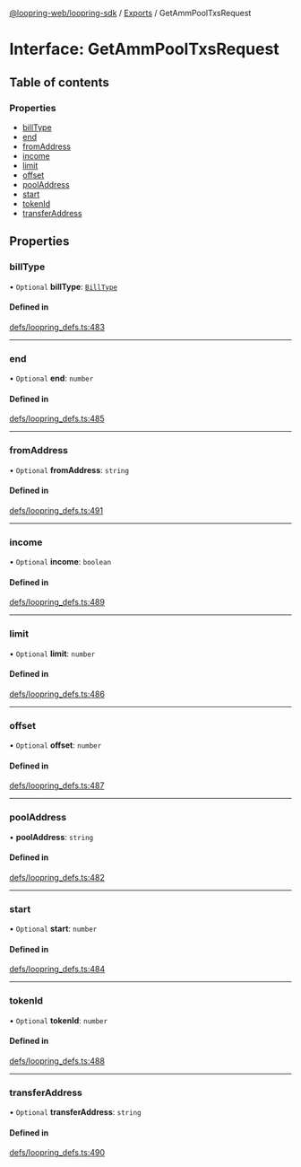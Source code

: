 [@loopring-web/loopring-sdk](../README.md) / [Exports](../modules.md) / GetAmmPoolTxsRequest

# Interface: GetAmmPoolTxsRequest

## Table of contents

### Properties

- [billType](GetAmmPoolTxsRequest.md#billtype)
- [end](GetAmmPoolTxsRequest.md#end)
- [fromAddress](GetAmmPoolTxsRequest.md#fromaddress)
- [income](GetAmmPoolTxsRequest.md#income)
- [limit](GetAmmPoolTxsRequest.md#limit)
- [offset](GetAmmPoolTxsRequest.md#offset)
- [poolAddress](GetAmmPoolTxsRequest.md#pooladdress)
- [start](GetAmmPoolTxsRequest.md#start)
- [tokenId](GetAmmPoolTxsRequest.md#tokenid)
- [transferAddress](GetAmmPoolTxsRequest.md#transferaddress)

## Properties

### billType

• `Optional` **billType**: [`BillType`](../enums/BillType.md)

#### Defined in

[defs/loopring_defs.ts:483](https://github.com/Loopring/loopring_sdk/blob/31597d7/src/defs/loopring_defs.ts#L483)

___

### end

• `Optional` **end**: `number`

#### Defined in

[defs/loopring_defs.ts:485](https://github.com/Loopring/loopring_sdk/blob/31597d7/src/defs/loopring_defs.ts#L485)

___

### fromAddress

• `Optional` **fromAddress**: `string`

#### Defined in

[defs/loopring_defs.ts:491](https://github.com/Loopring/loopring_sdk/blob/31597d7/src/defs/loopring_defs.ts#L491)

___

### income

• `Optional` **income**: `boolean`

#### Defined in

[defs/loopring_defs.ts:489](https://github.com/Loopring/loopring_sdk/blob/31597d7/src/defs/loopring_defs.ts#L489)

___

### limit

• `Optional` **limit**: `number`

#### Defined in

[defs/loopring_defs.ts:486](https://github.com/Loopring/loopring_sdk/blob/31597d7/src/defs/loopring_defs.ts#L486)

___

### offset

• `Optional` **offset**: `number`

#### Defined in

[defs/loopring_defs.ts:487](https://github.com/Loopring/loopring_sdk/blob/31597d7/src/defs/loopring_defs.ts#L487)

___

### poolAddress

• **poolAddress**: `string`

#### Defined in

[defs/loopring_defs.ts:482](https://github.com/Loopring/loopring_sdk/blob/31597d7/src/defs/loopring_defs.ts#L482)

___

### start

• `Optional` **start**: `number`

#### Defined in

[defs/loopring_defs.ts:484](https://github.com/Loopring/loopring_sdk/blob/31597d7/src/defs/loopring_defs.ts#L484)

___

### tokenId

• `Optional` **tokenId**: `number`

#### Defined in

[defs/loopring_defs.ts:488](https://github.com/Loopring/loopring_sdk/blob/31597d7/src/defs/loopring_defs.ts#L488)

___

### transferAddress

• `Optional` **transferAddress**: `string`

#### Defined in

[defs/loopring_defs.ts:490](https://github.com/Loopring/loopring_sdk/blob/31597d7/src/defs/loopring_defs.ts#L490)

